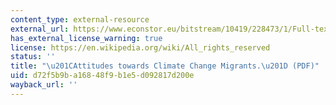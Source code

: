 ```yaml
---
content_type: external-resource
external_url: https://www.econstor.eu/bitstream/10419/228473/1/Full-text-article-Helbling-Attitudes-towards-climate.pdf
has_external_license_warning: true
license: https://en.wikipedia.org/wiki/All_rights_reserved
status: ''
title: "\u201CAttitudes towards Climate Change Migrants.\u201D (PDF)"
uid: d72f5b9b-a168-48f9-b1e5-d092817d200e
wayback_url: ''
---
```

